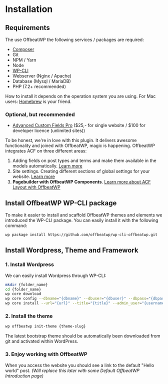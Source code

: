 # Installation

## Requirements

The use OffbeatWP the following services / packages are required:

- <a href="https://getcomposer.org/" target="_blank">Composer</a>
- Git
- NPM / Yarn
- Node
- <a href="https://wp-cli.org/" target="_blank">WP-CLI</a>
- Webserver (Nginx / Apache)
- Database (Mysql / MariaDB)
- PHP (7.2+ recommended)

How to install it depends on the operation system you are using. For Mac users: <a href="https://brew.sh/" target="_blank">Homebrew</a> is your friend.

### Optional, but recommended

- <a href="https://www.advancedcustomfields.com/pro/" target="_blank">Advanced Custom Fields Pro</a> ($25,- for single website / $100 for developer licence (unlimited sites))

To be honest, we're in love with this plugin. It delivers awesome functionality and joined with OffbeatWP, magic is happening. OffbeatWP integrates ACF on three different areas:
1. Adding fields on post types and terms and make them available in the models automatically. [Learn more](https://github.com/offbeatwp/acf)
2. Site settings. Creating different sections of global settings for your website. [Learn more](https://github.com/offbeatwp/acf-sitesettings)
3. **Pagebuilder with OffbeatWP Components**. [Learn more about ACF Layout with OffbeatWP](https://github.com/offbeatwp/acf-layout)

## Install OffbeatWP WP-CLI package
To make it easier to install and scaffold OffbeatWP themes and elements we introduced the WP-CLI package. You can easily install it with the following command:

```bash
wp package install https://github.com/offbeatwp/wp-cli-offbeatwp.git
```

## Install Wordpress, Theme and Framework

### 1. Install Wordpress

We can easily install Wordpress through WP-CLI:

```bash
mkdir {folder_name}
cd {folder_name}
wp core download
wp core config --dbname="{dbname}" --dbuser="{dbuser}" --dbpass="{dbpassword}" --dbhost="{dbhost}" --dbprefix="{prefix}"
wp core install --url="{url}" --title="{title}" --admin_user="{username}" --admin_email="{email}"
```

### 2. Install the theme

```bash
wp offbeatwp init-theme {theme-slug}
```
The latest bootstrap theme should be automatically been downloaded from git and activated within WordPress.

### 3. Enjoy working with OffbeatWP

When you access the website you should see a link to the default "Hello world" post. _(Will replace this later with some Default OffbeatWP Introduction page)_
